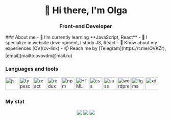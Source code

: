 <div id="header" align="center">
	<h1>👋 Hi there, I'm Olga</h1>
	<h3>Front-end Developer </h3>
</div>
### About me
- 🌱 I’m currently learning **JavaScript, React**
- 📝 I specialize in website development, I study JS, React
- 📄 Know about my experiences [CV](cv-link)
- 📫 Reach me by [Telegram](https://t.me/OVKZr), [email](mailto:ovovdm@mail.ru)

### Languages and tools

<img src="https://cdn.jsdelivr.net/gh/devicons/devicon/icons/javascript/javascript-original.svg" title="js" width="40" height="40"/>
<img src="https://cdn.jsdelivr.net/gh/devicons/devicon/icons/typescript/typescript-original.svg"title="typescript" width="40" height="40"/>
<img src="https://cdn.jsdelivr.net/gh/devicons/devicon/icons/react/react-original-wordmark.svg" title="react" width="40" height="40"/>
<img src="https://cdn.jsdelivr.net/gh/devicons/devicon/icons/redux/redux-original.svg" title="redux" width="40" height="40"/>
<img src="https://cdn.jsdelivr.net/gh/devicons/devicon/icons/npm/npm-original-wordmark.svg"title="npm" width="40" height="40"/>
<img src="https://cdn.jsdelivr.net/gh/devicons/devicon/icons/html5/html5-original-wordmark.svg"title="HTML" width="40" height="40" />
<img src="https://cdn.jsdelivr.net/gh/devicons/devicon/icons/css3/css3-original-wordmark.svg" title="css" width="40" height="40"/>
<img src="https://cdn.jsdelivr.net/gh/devicons/devicon/icons/sass/sass-original.svg" title="sass" width="40" height="40"/>
<img src="https://cdn.jsdelivr.net/gh/devicons/devicon/icons/wordpress/wordpress-plain.svg" title="wordpress" width="40" height="40"/>
<img src="https://cdn.jsdelivr.net/gh/devicons/devicon/icons/figma/figma-original.svg" title="figma" width="40" height="40"/>
<img src="https://cdn.jsdelivr.net/gh/devicons/devicon/icons/xd/xd-line.svg" title="xd" width="40" height="40" />

### My stat

<div id="stat" align="center">
	<img src="https://github-profile-summary-cards.vercel.app/api/cards/profile-details?username=OVdev116&theme=github_dark"/>
	<img src="https://github-profile-summary-cards.vercel.app/api/cards/most-commit-language?username=OVdev116&theme=github_dark"/>
	<img src="https://github-profile-summary-cards.vercel.app/api/cards/stats?username=OVdev116&theme=github_dark"/>
</div>
